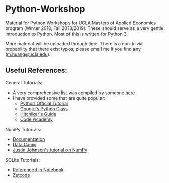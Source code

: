 # Python-Workshop
Material for Python Workshops for UCLA Masters of Applied Economics program (Winter 2018, Fall 2018/2019). These should serve as a very gentle introduction to Python. Most of this is written for Python 3. 

More material will be uploaded through time. There is a non-trivial probability that there exist typos; please email me if you find any (m.huang@ucla.edu). 

## Useful References: 

General Tutorials: 
* A very comprehensive list was compiled by someone [here](https://stackify.com/learn-python-tutorials/). 
* I have provided some that are quite popular: 
  * [Python Official Tutorial](https://docs.python.org/3/tutorial/)
  * [Google's Python Class](https://developers.google.com/edu/python/?hl=en)
  * [Hitchiker's Guide](https://docs.python-guide.org/)
  * [Code Academy](https://www.codecademy.com/learn/learn-python)


NumPy Tutorials: 

* [Documentation](https://docs.scipy.org/doc/numpy-dev/user/quickstart.html)
* [Data Camp](https://www.datacamp.com/community/tutorials/python-numpy-tutorial )
* [Justin Johnson's tutorial on NumPy](http://cs231n.github.io/python-numpy-tutorial/)

SQLite Tutorials: 
* [Referenced in Notebook](http://sebastianraschka.com/Articles/2014_sqlite_in_python_tutorial.html)
* [Zetcode](http://zetcode.com/db/sqlite/)
